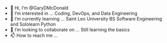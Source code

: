 - 👋 Hi, I’m @GaryDMcDonald
- 👀 I’m interested in ...
Coding, DevOps, and Data Engineering
- 🌱 I’m currently learning ...
Saint Leo University BS Software Engineering and
Sololearn Python
- 💞️ I’m looking to collaborate on ...
Still learning the basics
- 📫 How to reach me ...

<!---
GaryDMcDonald/GaryDMcDonald is a ✨ special ✨ repository because its `README.md` (this file) appears on your GitHub profile.
You can click the Preview link to take a look at your changes.
--->
